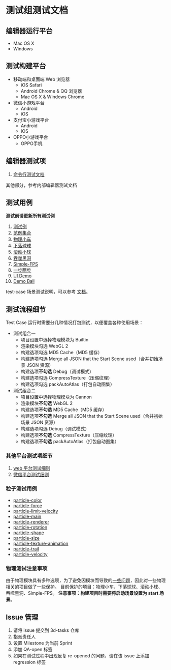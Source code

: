 # 测试组测试文档

## 编辑器运行平台

- Mac OS X
- Windows

## 测试构建平台

- 移动端和桌面端 Web 浏览器
  - iOS Safari
  - Android Chrome & QQ 浏览器
  - Mac OS X & Windows Chrome
- 微信小游戏平台
  - Android
  - iOS
- 支付宝小游戏平台
  - Android
  - iOS
- OPPO小游戏平台
  - OPPO手机

## 编辑器测试项
1. [命令行测试文档](./publish.md)

其他部分，参考内部编辑器测试文档

## 测试用例

**测试前请更新所有测试例**

1. [测试例](https://github.com/cocos-creator/test-cases-3d)
2. [范例集合](https://github.com/cocos-creator/example-3d)
3. [物理小车](https://github.com/cocos-creator/example-3d/tree/master/simple-car-game)
4. [下落球球](https://github.com/cocos-creator/example-3d/tree/master/falling-ball)
5. [滚动小球](https://github.com/cocos-creator/example-3d/tree/master/roll-a-ball)
6. [吞噬黑洞](https://github.com/cocos-creator/example-3d/tree/master/simple-hole)
7. [Simple-FPS](https://github.com/cocos-creator/example-3d/tree/master/simple-fps)
8. [一步两步](https://github.com/cocos-creator/tutorial-mind-your-step-3d)
9. [UI Demo](https://github.com/cocos-creator/demo-ui/tree/3d)
10. [Demo Ball](https://github.com/cocos-creator/demo-ball)

test-case 场景测试说明，可以参考 [文档](./test-case-docs.md)。

## 测试流程细节

Test Case 运行时需要分几种情况打包测试，以便覆盖各种使用场景：

- 测试组合一
  - 项目设置中选择物理模块为 Builtin
  - 渲染模块勾选 WebGL 2
  - 构建选项勾选 MD5 Cache（MD5 缓存）
  - 构建选项勾选 Merge all JSON that the Start Scene used（合并初始场景 JSON 资源）
  - 构建选项**不勾选** Debug（调试模式）
  - 构建选项勾选 CompressTexture（压缩纹理）
  - 构建选项勾选 packAutoAtlas（打包自动图集）
- 测试组合二
  - 项目设置中选择物理模块为 Cannon
  - 渲染模块**不勾选** WebGL 2
  - 构建选项**不勾选** MD5 Cache（MD5 缓存）
  - 构建选项**不勾选** Merge all JSON that the Start Scene used（合并初始场景 JSON 资源）
  - 构建选项勾选 Debug（调试模式）
  - 构建选项**不勾选** CompressTexture（压缩纹理）
  - 构建选项**不勾选** packAutoAtlas（打包自动图集）

### 其他平台测试项细节
1. [web 平台测试细则](./publish/web-build-docs.md)
2. [微信平台测试细则](./publish/wechat-build-docs.md)

### 粒子测试用例

 - [particle-color](./particle/particle-color.md)
 - [particle-force](./particle/particle-force.md)
 - [particle-limit-velocity](./particle/particle-limit-velocity.md)
 - [particle-main](./particle/particle-main.md)
 - [particle-renderer](./particle/particle-renderer.md)
 - [particle-rotation](./particle/particle-rotation.md)
 - [particle-shape](./particle/particle-shape.md)
 - [particle-size](./particle/particle-size.md)
 - [particle-texture-animation](./particle/particle-texture-animation.md)
 - [particle-trail](./particle/particle-trail.md)
 - [particle-velocity](./particle/particle-velocity.md)

### 物理测试注意事项

由于物理模块具有多种选项，为了避免因模块而导致的[一些问题](https://github.com/cocos-creator/3d-tasks/issues/1937)，因此对一些物理相关的项目做了一些保护。
目前保护的项目：物理小车、下落球球、滚动小球、吞噬黑洞、Simple-FPS。
**注意事项：构建项目时需要将启动场景设置为 start 场景**。

## Issue 管理

1. 请将 issue 提交到 3d-tasks 仓库
2. 指派责任人
3. 设置 Milestone 为当前 Sprint
4. 添加 QA-open 标签
5. 如果在测试过程中出现反复 re-opened 的问题，请在该 issue 上添加 regression 标签
